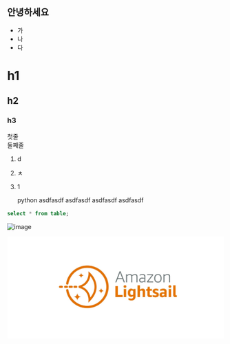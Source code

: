
## 안녕하세요 

* 가
* 나 
* 다 


# h1 
## h2
### h3 

첫줄 <br>
둘째줄 

1. d
2. ㅊ
3. 1 


    python asdfasdf 
    asdfasdf 
    asdfasdf 
    asdfasdf

```sql
select * from table;
```

![image](https://cdn1.medicalnewstoday.com/content/images/articles/322/322868/golden-retriever-puppy.jpg)

![asdf](/images/lightsail.jpeg)